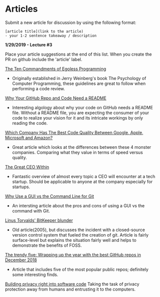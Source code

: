 # Articles

Submit a new article for discussion by using the following format:

```
[article title](link to the article)
- your 1-2 sentence takeaway / description
```

**1/29/2019 - Lecture #3**

Place your article suggestions at the end of this list.  When you create the PR on github include the 'article' label.

[The Ten Commandments of Egoless Programming](https://blog.codinghorror.com/the-ten-commandments-of-egoless-programming/)
- Originally established in Jerry Weinberg's book The Psychology of Computer Programming, these guidelines are great to follow when performing a code review.

[Why Your GitHub Repo and Code Need a README](https://blogs.cisco.com/developer/your_repo_readme)
- Interesting algology about why your code on GitHub needs a README file. Without a README file, you are expecting the consumer of your code to realize your vision for it and its intricate workings by only reading the code.

[Which Company Has The Best Code Quality Between Google, Apple, Microsoft and Amazon?](https://www.forbes.com/sites/quora/2019/01/02/which-company-has-the-best-code-quality-between-google-apple-microsoft-and-amazon/#518d8c49d4e7)
- Great article which looks at the differences between these 4 monster companies.  Comparing what they value in terms of speed versus quality.

[The Great CEO Within](https://docs.google.com/document/d/1ZJZbv4J6FZ8Dnb0JuMhJxTnwl-dwqx5xl0s65DE3wO8/preview#)
- Fantastic overview of almost every topic a CEO will encounter at a tech startup.  Should be applicable to anyone at the company especially for startups.

[Why Use a GUI vs the Command Line for Git](codehangar.io/git-gui-vs-command-line/)
- An intersting article about the pros and cons of using a GUI vs the command with Git.

[Linus Torvalds' BitKeeper blunder](https://www.infoworld.com/article/2670360/operating-systems/linus-torvalds--bitkeeper-blunder.html)
- Old article(2005), but discusses the incident with a closed-source version control system that fueled the creation of git. Article is fairly surface-level but explains the situation fairly well and helps to demonstrate the benefits of FOSS.

[The trendy five: Wrapping up the year with the best GitHub repos in December 2018](https://jaxenter.com/github-trending-dec-2018-154100.html)
- Article that includes five of the most popular public repos; definitely some interesting finds.

[Building privacy right into software code](https://theconversation.com/building-privacy-right-into-software-code-67623)
Taking the task of privacy protection away from humans and entrusting it to the computers.